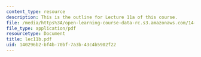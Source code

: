```yaml
---
content_type: resource
description: This is the outline for Lecture 11a of this course.
file: /media/https%3A/open-learning-course-data-rc.s3.amazonaws.com/14-127-behavioral-economics-and-finance-spring-2004/140296b2bf4b70bf7a3b43c4b5902f22_lec11b.pdf
file_type: application/pdf
resourcetype: Document
title: lec11b.pdf
uid: 140296b2-bf4b-70bf-7a3b-43c4b5902f22
---
```


